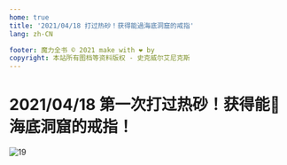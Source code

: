 ```yaml
---
home: true
title: '2021/04/18 打过热砂！获得能過海底洞窟的戒指'
lang: zh-CN

footer: 魔力全书 © 2021 make with ❤️ by
copyright: 本站所有图档等资料版权 - 史克威尔艾尼克斯
---
```


# 2021/04/18  第一次打过热砂！获得能🚢海底洞窟的戒指！

![19](https://user-images.githubusercontent.com/78347270/115387236-59d3d580-a215-11eb-8502-dea85040789d.png)
